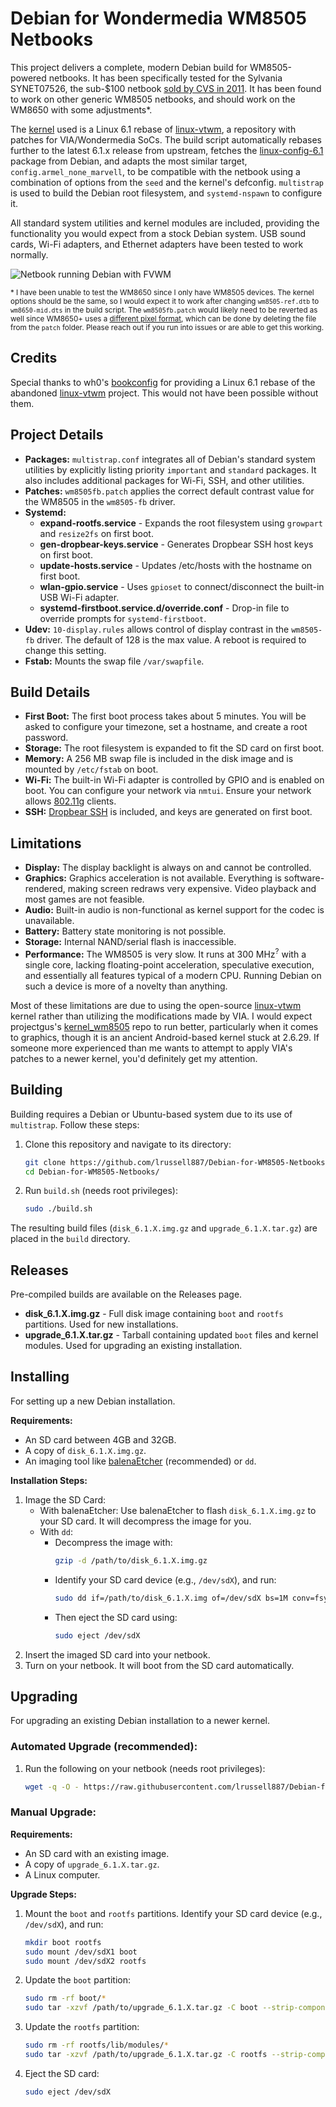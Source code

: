 # Debian for Wondermedia WM8505 Netbooks
This project delivers a complete, modern Debian build for WM8505-powered netbooks. It has been specifically tested for the Sylvania SYNET07526, the sub-$100 netbook [sold by CVS in 2011](https://www.yourwarrantyisvoid.com/2011/01/08/hardware-pr0n-sylvania-netbook-from-cvs/). It has been found to work on other generic WM8505 netbooks, and should work on the WM8650 with some adjustments*.

The [kernel](https://github.com/lrussell887/linux-vtwm) used is a Linux 6.1 rebase of [linux-vtwm](https://github.com/linux-wmt/linux-vtwm), a repository with patches for VIA/Wondermedia SoCs. The build script automatically rebases further to the latest 6.1.x release from upstream, fetches the [linux-config-6.1](https://packages.debian.org/bookworm/armel/linux-config-6.1) package from Debian, and adapts the most similar target, `config.armel_none_marvell`, to be compatible with the netbook using a combination of options from the `seed` and the kernel's defconfig. `multistrap` is used to build the Debian root filesystem,  and `systemd-nspawn` to configure it.

All standard system utilities and kernel modules are included, providing the functionality you would expect from a stock Debian system. USB sound cards, Wi-Fi adapters, and Ethernet adapters have been tested to work normally.

![Netbook running Debian with FVWM](https://i.imgur.com/3693XlO.png)

<sub>\* I have been unable to test the WM8650 since I only have WM8505 devices. The kernel options should be the same, so I would expect it to work after changing `wm8505-ref.dtb` to `wm8650-mid.dts` in the build script. The `wm8505fb.patch` would likely need to be reverted as well since WM8650+ uses a [different pixel format](https://groups.google.com/d/msg/vt8500-wm8505-linux-kernel/-5V20yDM4jQ/sjlXNF8PAwAJ), which can be done by deleting the file from the `patch` folder. Please reach out if you run into issues or are able to get this working.</sub>

## Credits
Special thanks to wh0's [bookconfig](https://github.com/wh0/bookconfig) for providing a Linux 6.1 rebase of the abandoned [linux-vtwm](https://github.com/linux-wmt/linux-vtwm) project. This would not have been possible without them.

## Project Details
- **Packages:** `multistrap.conf` integrates all of Debian's standard system utilities by explicitly listing priority `important` and `standard` packages. It also includes additional packages for Wi-Fi, SSH, and other utilities.
- **Patches:** `wm8505fb.patch` applies the correct default contrast value for the WM8505 in the `wm8505-fb` driver.
- **Systemd:**
    - **expand-rootfs.service** - Expands the root filesystem using `growpart` and `resize2fs` on first boot.
    - **gen-dropbear-keys.service** - Generates Dropbear SSH host keys on first boot.
    - **update-hosts.service** - Updates /etc/hosts with the hostname on first boot.
    - **wlan-gpio.service** -  Uses `gpioset` to connect/disconnect the built-in USB Wi-Fi adapter.
    - **systemd-firstboot.service.d/override.conf** - Drop-in file to override prompts for `systemd-firstboot`.
- **Udev:** `10-display.rules` allows control of display contrast in the `wm8505-fb` driver. The default of 128 is the max value. A reboot is required to change this setting.
- **Fstab:** Mounts the swap file `/var/swapfile`.

## Build Details
- **First Boot:** The first boot process takes about 5 minutes. You will be asked to configure your timezone, set a hostname, and create a root password.
- **Storage:** The root filesystem is expanded to fit the SD card on first boot.
- **Memory:** A 256 MB swap file is included in the disk image and is mounted by `/etc/fstab` on boot.
- **Wi-Fi:** The built-in Wi-Fi adapter is controlled by GPIO and is enabled on boot. You can configure your network via `nmtui`. Ensure your network allows [802.11g](https://en.wikipedia.org/wiki/IEEE_802.11g-2003) clients.
- **SSH:** [Dropbear SSH](https://matt.ucc.asn.au/dropbear/dropbear.html) is included, and keys are generated on first boot.

## Limitations
- **Display:** The display backlight is always on and cannot be controlled.
- **Graphics:** Graphics acceleration is not available. Everything is software-rendered, making screen redraws very expensive. Video playback and most games are not feasible.
- **Audio:** Built-in audio is non-functional as kernel support for the codec is unavailable.
- **Battery:** Battery state monitoring is not possible.
- **Storage:** Internal NAND/serial flash is inaccessible.
- **Performance:** The WM8505 is very slow. It runs at 300 MHz<sup>?</sup> with a single core, lacking floating-point acceleration, speculative execution, and essentially all features typical of a modern CPU. Running Debian on such a device is more of a novelty than anything.

Most of these limitations are due to using the open-source [linux-vtwm](https://github.com/linux-wmt/linux-vtwm) kernel rather than utilizing the modifications made by VIA. I would expect projectgus's [kernel_wm8505](https://github.com/projectgus/kernel_wm8505) repo to run better, particularly when it comes to graphics, though it is an ancient Android-based kernel stuck at 2.6.29. If someone more experienced than me wants to attempt to apply VIA's patches to a newer kernel, you'd definitely get my attention.

## Building
Building requires a Debian or Ubuntu-based system due to its use of `multistrap`. Follow these steps:
1. Clone this repository and navigate to its directory:
    ```bash
    git clone https://github.com/lrussell887/Debian-for-WM8505-Netbooks.git
    cd Debian-for-WM8505-Netbooks/
    ```
2. Run `build.sh` (needs root privileges):
    ```bash
    sudo ./build.sh
    ```
The resulting build files (`disk_6.1.X.img.gz` and `upgrade_6.1.X.tar.gz`) are placed in the `build` directory.

## Releases
Pre-compiled builds are available on the Releases page.
- **disk_6.1.X.img.gz** - Full disk image containing `boot` and `rootfs` partitions. Used for new installations.
- **upgrade_6.1.X.tar.gz** - Tarball containing updated `boot` files and kernel modules. Used for upgrading an existing installation.

## Installing
For setting up a new Debian installation.

**Requirements:**
- An SD card between 4GB and 32GB.
- A copy of `disk_6.1.X.img.gz`.
- An imaging tool like [balenaEtcher](https://www.balena.io/etcher) (recommended) or `dd`.

**Installation Steps:**
1. Image the SD Card:
    - With balenaEtcher: Use balenaEtcher to flash `disk_6.1.X.img.gz` to your SD card. It will decompress the image for you.
    - With `dd`:
        - Decompress the image with:
            ```bash
            gzip -d /path/to/disk_6.1.X.img.gz
            ```
        - Identify your SD card device (e.g., `/dev/sdX`), and run:
            ```bash
            sudo dd if=/path/to/disk_6.1.X.img of=/dev/sdX bs=1M conv=fsync
            ```
        - Then eject the SD card using:
            ```bash
            sudo eject /dev/sdX
            ```
2. Insert the imaged SD card into your netbook.
3. Turn on your netbook. It will boot from the SD card automatically.

## Upgrading
For upgrading an existing Debian installation to a newer kernel.

### Automated Upgrade (recommended):
1. Run the following on your netbook (needs root privileges):
    ```bash
    wget -q -O - https://raw.githubusercontent.com/lrussell887/Debian-for-WM8505-Netbooks/master/upgrade-kernel.sh | sudo bash
    ```

### Manual Upgrade:
**Requirements:**
- An SD card with an existing image.
- A copy of `upgrade_6.1.X.tar.gz`.
- A Linux computer.

**Upgrade Steps:**
1. Mount the `boot` and `rootfs` partitions. Identify your SD card device (e.g., `/dev/sdX`), and run:
    ```bash
    mkdir boot rootfs
    sudo mount /dev/sdX1 boot
    sudo mount /dev/sdX2 rootfs
    ```
2. Update the `boot` partition:
    ```bash
    sudo rm -rf boot/*
    sudo tar -xzvf /path/to/upgrade_6.1.X.tar.gz -C boot --strip-components=1 boot
    ```
3. Update the `rootfs` partition:
    ```bash
    sudo rm -rf rootfs/lib/modules/*
    sudo tar -xzvf /path/to/upgrade_6.1.X.tar.gz -C rootfs --strip-components=1 --skip-old-files rootfs
    ```
4. Eject the SD card:
    ```bash
    sudo eject /dev/sdX
    ```
